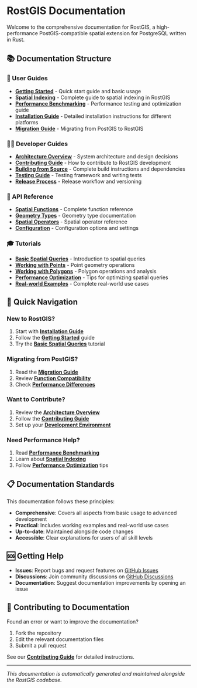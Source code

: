 # RostGIS Documentation

Welcome to the comprehensive documentation for RostGIS, a high-performance PostGIS-compatible spatial extension for PostgreSQL written in Rust.

## 📚 Documentation Structure

### 🚀 User Guides
- **[Getting Started](user-guide/GETTING_STARTED.md)** - Quick start guide and basic usage
- **[Spatial Indexing](user-guide/SPATIAL_INDEXING.md)** - Complete guide to spatial indexing in RostGIS
- **[Performance Benchmarking](user-guide/PERFORMANCE_BENCHMARKING.md)** - Performance testing and optimization guide
- **[Installation Guide](user-guide/INSTALLATION.md)** - Detailed installation instructions for different platforms
- **[Migration Guide](user-guide/MIGRATION.md)** - Migrating from PostGIS to RostGIS

### 👨‍💻 Developer Guides  
- **[Architecture Overview](developer-guide/ARCHITECTURE.md)** - System architecture and design decisions
- **[Contributing Guide](developer-guide/CONTRIBUTING.md)** - How to contribute to RostGIS development
- **[Building from Source](developer-guide/BUILDING.md)** - Complete build instructions and dependencies
- **[Testing Guide](developer-guide/TESTING.md)** - Testing framework and writing tests
- **[Release Process](developer-guide/RELEASES.md)** - Release workflow and versioning

### 📖 API Reference
- **[Spatial Functions](api-reference/SPATIAL_FUNCTIONS.md)** - Complete function reference
- **[Geometry Types](api-reference/GEOMETRY_TYPES.md)** - Geometry type documentation
- **[Spatial Operators](api-reference/SPATIAL_OPERATORS.md)** - Spatial operator reference
- **[Configuration](api-reference/CONFIGURATION.md)** - Configuration options and settings

### 🎓 Tutorials
- **[Basic Spatial Queries](tutorials/BASIC_QUERIES.md)** - Introduction to spatial queries
- **[Working with Points](tutorials/WORKING_WITH_POINTS.md)** - Point geometry operations
- **[Working with Polygons](tutorials/WORKING_WITH_POLYGONS.md)** - Polygon operations and analysis
- **[Performance Optimization](tutorials/PERFORMANCE_OPTIMIZATION.md)** - Tips for optimizing spatial queries
- **[Real-world Examples](tutorials/EXAMPLES.md)** - Complete real-world use cases

## 🔧 Quick Navigation

### New to RostGIS?
1. Start with **[Installation Guide](user-guide/INSTALLATION.md)**
2. Follow the **[Getting Started](user-guide/GETTING_STARTED.md)** guide
3. Try the **[Basic Spatial Queries](tutorials/BASIC_QUERIES.md)** tutorial

### Migrating from PostGIS?
1. Read the **[Migration Guide](user-guide/MIGRATION.md)**
2. Review **[Function Compatibility](api-reference/SPATIAL_FUNCTIONS.md)**
3. Check **[Performance Differences](user-guide/PERFORMANCE_BENCHMARKING.md)**

### Want to Contribute?
1. Review the **[Architecture Overview](developer-guide/ARCHITECTURE.md)**
2. Follow the **[Contributing Guide](developer-guide/CONTRIBUTING.md)**
3. Set up your **[Development Environment](developer-guide/BUILDING.md)**

### Need Performance Help?
1. Read **[Performance Benchmarking](user-guide/PERFORMANCE_BENCHMARKING.md)**
2. Learn about **[Spatial Indexing](user-guide/SPATIAL_INDEXING.md)**
3. Follow **[Performance Optimization](tutorials/PERFORMANCE_OPTIMIZATION.md)** tips

## 📋 Documentation Standards

This documentation follows these principles:
- **Comprehensive**: Covers all aspects from basic usage to advanced development
- **Practical**: Includes working examples and real-world use cases
- **Up-to-date**: Maintained alongside code changes
- **Accessible**: Clear explanations for users of all skill levels

## 🆘 Getting Help

- **Issues**: Report bugs and request features on [GitHub Issues](https://github.com/yourusername/rostgis/issues)
- **Discussions**: Join community discussions on [GitHub Discussions](https://github.com/yourusername/rostgis/discussions)
- **Documentation**: Suggest documentation improvements by opening an issue

## 📝 Contributing to Documentation

Found an error or want to improve the documentation? 
1. Fork the repository
2. Edit the relevant documentation files
3. Submit a pull request

See our **[Contributing Guide](developer-guide/CONTRIBUTING.md)** for detailed instructions.

---

*This documentation is automatically generated and maintained alongside the RostGIS codebase.* 